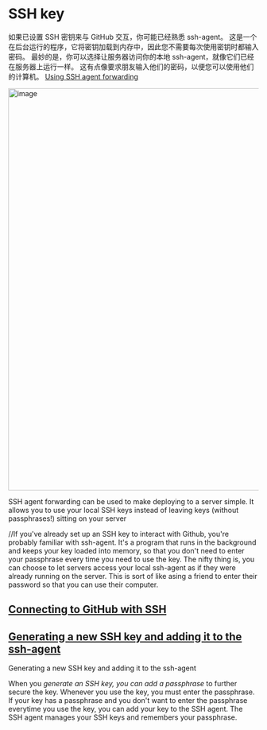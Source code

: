 # SSH key
如果已设置 SSH 密钥来与 GitHub 交互，你可能已经熟悉 ssh-agent。 这是一个在后台运行的程序，它将密钥加载到内存中，因此您不需要每次使用密钥时都输入密码。 
最妙的是，你可以选择让服务器访问你的本地 ssh-agent，就像它们已经在服务器上运行一样。 这有点像要求朋友输入他们的密码，以便您可以使用他们的计算机。
[Using SSH agent forwarding](https://docs.github.com/en/authentication/connecting-to-github-with-ssh/using-ssh-agent-forwarding)

<img width="809" alt="image" src="https://github.com/Charles2029/testnewSSH/assets/111632432/89c62225-161e-43f8-a9e9-e466c092f597">

SSH agent forwarding can be used to make deploying to a server simple. It allows you to use your local SSH keys instead of leaving keys (without passphrases!) sitting on your server

//If you've already set up an SSH key to interact with Github, you're probably familiar with ssh-agent.
It's a program that runs in the background and keeps your key loaded into memory,
 so that you don't need to enter your passphrase every time you need to use the key. The nifty thing is,
 you can choose to let servers access your local ssh-agent as if they were already running on the server.
 This is sort of like asing a friend to enter their password so that you can use their computer.

 ## [Connecting to GitHub with SSH](https://docs.github.com/en/authentication/connecting-to-github-with-ssh)
 
 
 ## [Generating a new SSH key and adding it to the ssh-agent](https://docs.github.com/en/authentication/connecting-to-github-with-ssh/generating-a-new-ssh-key-and-adding-it-to-the-ssh-agent)
 Generating a new SSH key and adding it to the ssh-agent

When you  *generate an SSH key, you can add a passphrase* to further secure the key. Whenever you use the key, you must enter the passphrase. If your key has a passphrase and you don't want to enter the passphrase everytime you use the key, you can add your key to the SSH agent. The SSH agent manages your SSH keys and remembers your passphrase.

